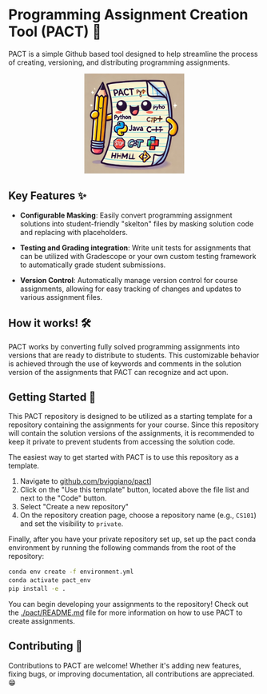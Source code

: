 # Programming Assignment Creation Tool (PACT) 📄


PACT is a simple Github based tool designed to help streamline the process of creating, versioning, and distributing programming assignments.

<center>
    <img src="pact.webp" width="200" height="200">
</center>


## Key Features ✨
- **Configurable Masking**: Easily convert programming assignment solutions into student-friendly "skelton" files by masking solution code and replacing with placeholders.

- **Testing and Grading integration**: 
Write unit tests for assignments that can be utilized with Gradescope or your own custom testing framework to automatically grade student submissions.

- **Version Control**: Automatically manage version control for course assignments, allowing for easy tracking of changes and updates to various assignment files.

## How it works! 🛠️
PACT works by converting fully solved programming assignments into versions that are ready to distribute to students. This customizable behavior is achieved through the use of keywords and comments in the solution version of the assignments that PACT can recognize and act upon.


## Getting Started 🚀
This PACT repository is designed to be utilized as a starting template for a repository containing the assignments for your course. Since this repository will contain the solution versions of the assignments, it is recommended to keep it private to prevent students from accessing the solution code.

The easiest way to get started with PACT is to use this repository as a template.
1. Navigate to [github.com/bviggiano/pact](https://github.com/bviggiano/pact)]
2. Click on the "Use this template" button, located above the file list and next to the "Code" button.
3. Select "Create a new repository"
4. On the repository creation page, choose a repository name (e.g., `CS101`) and set the visibility to `private`.


Finally, after you have your private repository set up, set up the pact conda environment by running the following commands from the root of the repository:
```bash
conda env create -f environment.yml
conda activate pact_env
pip install -e .
```

You can begin developing your assignments to the repository! Check out the [./pact/README.md](./pact/README.md) file for more information on how to use PACT to create assignments.


## Contributing 🤝
Contributions to PACT are welcome! Whether it's adding new features, fixing bugs, or improving documentation, all contributions are appreciated. 😁